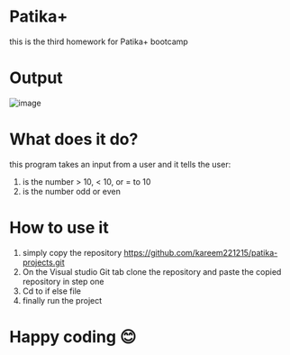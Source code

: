 # Patika+
this is the third homework for Patika+ bootcamp
# Output
![image](https://github.com/user-attachments/assets/660b489c-ff73-40ac-8059-bd5721090d69)
# What does it do?
this  program takes an input from  a  user and it tells the user:
  1. is the number > 10, < 10, or = to 10
  2. is the number odd or even
# How to use it
  1. simply copy the repository https://github.com/kareem221215/patika-projects.git
  2. On the Visual studio Git tab clone the repository and paste the copied repository in step one
  3. Cd to if else file
  4. finally run the project
# Happy coding 😊

